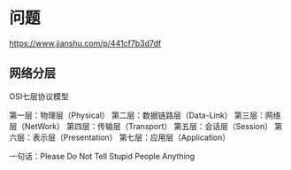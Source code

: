 # 问题

https://www.jianshu.com/p/441cf7b3d7df

## 网络分层

OSI七层协议模型

第一层：物理层（Physical） 
第二层：数据链路层（Data-Link） 
第三层：网络层（NetWork） 
第四层：传输层（Transport） 
第五层：会话层（Session） 
第六层：表示层（Presentation） 
第七层：应用层（Application）

一句话：Please Do Not Tell Stupid People Anything

